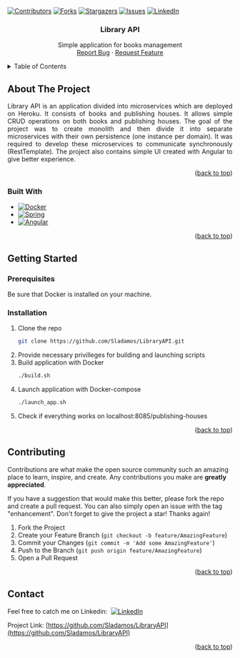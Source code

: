 <!-- Improved compatibility of back to top link: See: https://github.com/othneildrew/Best-README-Template/pull/73 -->
<a name="readme-top"></a>
<!--
*** Thanks for checking out the Best-README-Template. If you have a suggestion
*** that would make this better, please fork the repo and create a pull request
*** or simply open an issue with the tag "enhancement".
*** Don't forget to give the project a star!
*** Thanks again! Now go create something AMAZING! :D
-->



<!-- PROJECT SHIELDS -->
<!--
*** I'm using markdown "reference style" links for readability.
*** Reference links are enclosed in brackets [ ] instead of parentheses ( ).
*** See the bottom of this document for the declaration of the reference variables
*** for contributors-url, forks-url, etc. This is an optional, concise syntax you may use.
*** https://www.markdownguide.org/basic-syntax/#reference-style-links
-->
[![Contributors][contributors-shield]][contributors-url]
[![Forks][forks-shield]][forks-url]
[![Stargazers][stars-shield]][stars-url]
[![Issues][issues-shield]][issues-url]
[![LinkedIn][linkedin-shield]][linkedin-url]


<h3 align="center">Library API</h3>

  <p align="center">
    Simple application for books management
    <br />
    <a href="https://github.com/Sladamos/LibraryAPI/issues/new?labels=bug&template=bug-report---.md">Report Bug</a>
    ·
    <a href="https://github.com/Sladamos/LibraryAPI/issues/new?labels=enhancement&template=feature-request---.md">Request Feature</a>
  </p>



<!-- TABLE OF CONTENTS -->
<details>
  <summary>Table of Contents</summary>
  <ol>
    <li>
      <a href="#about-the-project">About The Project</a>
      <ul>
        <li><a href="#built-with">Built With</a></li>
      </ul>
    </li>
    <li>
      <a href="#getting-started">Getting Started</a>
      <ul>
        <li><a href="#prerequisites">Prerequisites</a></li>
        <li><a href="#installation">Installation</a></li>
      </ul>
    </li>
    <li><a href="#contributing">Contributing</a></li>
    <li><a href="#contact">Contact</a></li>
  </ol>
</details>



<!-- ABOUT THE PROJECT -->
## About The Project
<p style="text-align: justify">
Library API is an application divided into microservices which are deployed on Heroku. It consists of books and publishing houses. It allows simple CRUD operations on both books and publishing houses. The goal of the project was to create monolith and then divide it into separate microservices with their own persistence (one instance per domain). It was required to develop these microservices to communicate synchronously (RestTemplate). The project also contains simple UI created with Angular to give better experience.</p>

<p align="right">(<a href="#readme-top">back to top</a>)</p>



### Built With

* [![Docker][Docker.com]][Docker-url]
* [![Spring][Spring.io]][Spring-url]
* [![Angular][Angular.io]][Angular-url]

<p align="right">(<a href="#readme-top">back to top</a>)</p>



<!-- GETTING STARTED -->
## Getting Started

### Prerequisites

Be sure that Docker is installed on your machine.

### Installation

1. Clone the repo
   ```sh
   git clone https://github.com/Sladamos/LibraryAPI.git
   ```
2. Provide necessary privilleges for building and launching scripts
3. Build application with Docker
   ```sh
   ./build.sh
   ```
4. Launch application with Docker-compose
   ```sh
   ./launch_app.sh
   ```
5. Check if everything works on localhost:8085/publishing-houses

<p align="right">(<a href="#readme-top">back to top</a>)</p>


<!-- CONTRIBUTING -->
## Contributing

Contributions are what make the open source community such an amazing place to learn, inspire, and create. Any contributions you make are **greatly appreciated**.

If you have a suggestion that would make this better, please fork the repo and create a pull request. You can also simply open an issue with the tag "enhancement".
Don't forget to give the project a star! Thanks again!

1. Fork the Project
2. Create your Feature Branch (`git checkout -b feature/AmazingFeature`)
3. Commit your Changes (`git commit -m 'Add some AmazingFeature'`)
4. Push to the Branch (`git push origin feature/AmazingFeature`)
5. Open a Pull Request

<p align="right">(<a href="#readme-top">back to top</a>)</p>



<!-- CONTACT -->
## Contact

Feel free to catch me on Linkedin: &nbsp;[![LinkedIn][linkedin-shield]][linkedin-url]

Project Link: [https://github.com/Sladamos/LibraryAPI](https://github.com/Sladamos/LibraryAPI)

<p align="right">(<a href="#readme-top">back to top</a>)</p>




<!-- MARKDOWN LINKS & IMAGES -->
<!-- https://www.markdownguide.org/basic-syntax/#reference-style-links -->
[contributors-shield]: https://img.shields.io/github/contributors/Sladamos/LibraryAPI.svg?style=for-the-badge
[contributors-url]: https://github.com/Sladamos/LibraryAPI/graphs/contributors
[forks-shield]: https://img.shields.io/github/forks/Sladamos/LibraryAPI.svg?style=for-the-badge
[forks-url]: https://github.com/Sladamos/LibraryAPI/network/members
[stars-shield]: https://img.shields.io/github/stars/Sladamos/LibraryAPI.svg?style=for-the-badge
[stars-url]: https://github.com/Sladamos/LibraryAPI/stargazers
[issues-shield]: https://img.shields.io/github/issues/Sladamos/LibraryAPI.svg?style=for-the-badge
[issues-url]: https://github.com/Sladamos/LibraryAPI/issues
[license-shield]: https://img.shields.io/github/license/Sladamos/LibraryAPI.svg?style=for-the-badge
[license-url]: https://github.com/Sladamos/LibraryAPI/blob/master/LICENSE.txt
[linkedin-shield]: https://img.shields.io/badge/-LinkedIn-black.svg?style=for-the-badge&logo=linkedin&colorB=555
[linkedin-url]: https://linkedin.com/in/linkedin_username
[product-screenshot]: images/screenshot.png
[Docker.com]: https://img.shields.io/badge/docker-%230db7ed.svg?style=for-the-badge&logo=docker&logoColor=white
[Docker-url]: https://www.docker.com/
[Spring.io]: https://img.shields.io/badge/SpringBoot-6DB33F?style=flat-square&logo=Spring&logoColor=white
[Spring-url]: https://spring.io/
[Angular.io]: https://img.shields.io/badge/Angular-DD0031?style=for-the-badge&logo=angular&logoColor=white
[Angular-url]: https://angular.io/
